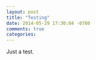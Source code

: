 ```yaml
---
layout: post
title: "Testing"
date: 2014-05-29 17:30:04 -0700
comments: true
categories: 
---
```


Just a test.
